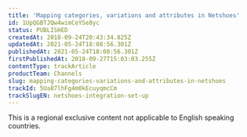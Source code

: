 ```yaml
---
title: 'Mapping categories, variations and attributes in Netshoes'
id: 1UpQGBTJQw4wimCeYSe8yc
status: PUBLISHED
createdAt: 2018-09-24T20:43:34.825Z
updatedAt: 2021-05-24T18:08:56.301Z
publishedAt: 2021-05-24T18:08:56.301Z
firstPublishedAt: 2018-09-27T15:03:03.255Z
contentType: trackArticle
productTeam: Channels
slug: mapping-categories-variations-and-attributes-in-netshoes
trackId: 5Ua87lhFg4m0kEcuyqmcCm
trackSlugEN: netshoes-integration-set-up
---
```


<div class="alert alert-warning" role="alert">This is a regional exclusive content not applicable to 
English speaking countries.</div>
